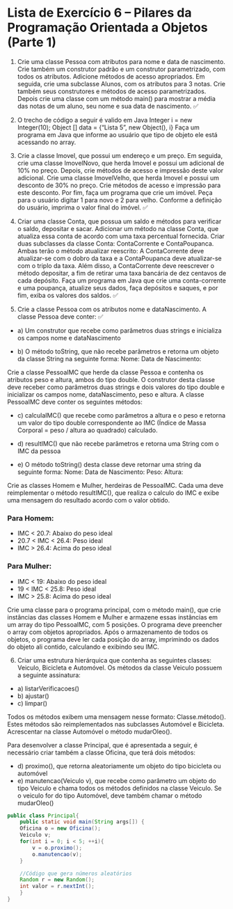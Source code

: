 # Lista de Exercício 6 – Pilares da Programação Orientada a Objetos (Parte 1)

1. Crie uma classe Pessoa com atributos para nome e data de nascimento. Crie
também um construtor padrão e um construtor parametrizado, com todos os
atributos. Adicione métodos de acesso apropriados. Em seguida, crie uma
subclasse Alunos, com os atributos para 3 notas. Crie também seus construtores e
métodos de acesso parametrizados. Depois crie uma classe com um método
main() para mostrar a média das notas de um aluno, seu nome e sua data de
nascimento. ✅

2. O trecho de código a seguir é valido em Java
Integer i = new Integer(10);
Object [] data = {“Lista 5”, new Object(), i}
Faça um programa em Java que informe ao usuário que tipo de objeto ele está
acessando no array.

3. Crie a classe Imovel, que possui um endereço e um preço. Em seguida, crie uma
classe ImovelNovo, que herda Imovel e possui um adicional de 10% no preço.
Depois, crie métodos de acesso e impressão deste valor adicional. Crie uma classe
ImovelVelho, que herda Imovel e possui um desconto de 30% no preço. Crie
métodos de acesso e impressão para este desconto. Por fim, faça um programa
que crie um imóvel. Peça para o usuário digitar 1 para novo e 2 para velho.
Conforme a definição do usuário, imprima o valor final do imóvel. ✅

4. Criar uma classe Conta, que possua um saldo e métodos para verificar o saldo, 
depositar e sacar. Adicionar um método na classe Conta, que atualiza essa conta
de acordo com uma taxa percentual fornecida. Criar duas subclasses da classe
Conta: ContaCorrente e ContaPoupanca. Ambas terão o método atualizar reescrito:
A ContaCorrente deve atualizar-se com o dobro da taxa e a ContaPoupanca deve
atualizar-se com o triplo da taxa. Além disso, a ContaCorrente deve reescrever o
método depositar, a fim de retirar uma taxa bancária de dez centavos de cada
depósito. Faça um programa em Java que crie uma conta-corrente e uma
poupança, atualize seus dados, faça depósitos e saques, e por fim, exiba os
valores dos saldos. ✅

5. Crie a classe Pessoa com os atributos nome e dataNascimento. A classe Pessoa
deve conter: ✅

- a) Um construtor que recebe como parâmetros duas strings e inicializa os campos
nome e dataNascimento

- b) O método toString, que não recebe parâmetros e retorna um objeto da classe
    String na seguinte forma:
    Nome: <nome da pessoa>
    Data de Nascimento: <data de nascimento da pessoa>

Crie a classe PessoaIMC que herde da classe Pessoa e contenha os atributos
peso e altura, ambos do tipo double. O construtor desta classe deve receber como
parâmetros duas strings e dois valores do tipo double e inicializar os campos nome,
dataNascimento, peso e altura. A classe PessoaIMC deve conter os seguintes
métodos:
- c) calculaIMC() que recebe como parâmetros a altura e o peso e retorna um valor
    do tipo double correspondente ao IMC (Índice de Massa Corporal = peso /
    altura ao quadrado) calculado.

- d) resultIMC() que não recebe parâmetros e retorna uma String com o IMC da
    pessoa

- e) O método toString() desta classe deve retornar uma string da seguinte forma:
    Nome: <nome da pessoa>
    Data de Nascimento: <sua data de nascimento>
    Peso: <seu peso>
    Altura: <sua altura>

Crie as classes Homem e Mulher, herdeiras de PessoaIMC. Cada uma deve
reimplementar o método resultIMC(), que realiza o calculo do IMC e exibe uma
mensagem do resultado acordo com o valor obtido.

### Para Homem:
- IMC < 20.7: Abaixo do peso ideal
- 20.7 < IMC < 26.4: Peso ideal 
- IMC > 26.4: Acima do peso ideal

### Para Mulher:
- IMC < 19: Abaixo do peso ideal
- 19 < IMC < 25.8: Peso ideal
- IMC > 25.8: Acima do peso ideal

Crie uma classe para o programa principal, com o método main(), que crie instâncias das
classes Homem e Mulher e armazene essas instâncias em um array do tipo PessoaIMC,
com 5 posições. O programa deve preencher o array com objetos apropriados. Após o
armazenamento de todos os objetos, o programa deve ler cada posição do array,
imprimindo os dados do objeto ali contido, calculando e exibindo seu IMC.

6. Criar uma estrutura hierárquica que contenha as seguintes classes: Veiculo,
Bicicleta e Automóvel. Os métodos da classe Veiculo possuem a seguinte
assinatura:
- a) listarVerificacoes()
- b) ajustar()
- c) limpar()

Todos os métodos exibem uma mensagem nesse formato: Classe.método(). Estes
métodos são reimplementados nas subclasses Automóvel e Bicicleta. Acrescentar
na classe Automóvel o método mudarOleo().

Para desenvolver a classe Principal, que é apresentada a seguir, é necessário criar
também a classe Oficina, que terá dois métodos:

- d) proximo(), que retorna aleatoriamente um objeto do tipo bicicleta ou automóvel
- e) manutencao(Veiculo v), que recebe como parâmetro um objeto do tipo Veiculo e
    chama todos os métodos definidos na classe Veiculo. Se o veiculo for do tipo
    Automóvel, deve também chamar o método mudarOleo()

```JAVA
public class Principal{
    public static void main(String args[]) {
    Oficina o = new Oficina();
    Veiculo v;
    for(int i = 0; i < 5; ++i){
        v = o.proximo();
        o.manutencao(v);
    }

    //Código que gera números aleatórios
    Random r = new Random();
    int valor = r.nextInt();
    }
}
```